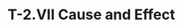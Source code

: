 # T-2.VII Cause and Effect
<!--
<div class=paragraph id=p1>
	<p class=fip>
		1.&emsp;You may still complain about fear, but you nevertheless persist in making yourself fearful. 
		<sup>2</sup>I have already indicated that you cannot ask me to release you from fear. 
		<sup>3</sup>I know it does not exist, but you do not. 
		<sup>4</sup>If I intervened between your thoughts and their results, I would be tampering with a basic law of cause and effect; the most fundamental law there is. 
		<sup>5</sup>I would hardly help you if I depreciated the power of your own thinking. 
		<sup>6</sup>This would be in direct opposition to the purpose of this course. 
		<sup>7</sup>It is much more helpful to remind you that you do not guard your thoughts carefully enough. 
		<sup>8</sup>You may feel that at this point it would take a miracle to enable you to do this, which is perfectly true. 
		<sup>9</sup>You are not used to miracle-minded thinking, but you can be trained to think that way. 
		<sup>10</sup>All miracle workers need that kind of training.
		
	<p class=expanded>
		1.&emsp;You may still complain about fear, but you nevertheless persist in making yourself fearful. 
		<sup>2</sup>I have already indicated that you cannot ask me to release you from fear. 
		<sup>3</sup>I know it [fear] does not exist, but you do not [know fear does not exist]. 
		<sup>4</sup>If I intervened between your thoughts and their [your thoughts’] results, I would be tampering with a basic law of cause and effect; the most fundamental law there is. 
		<sup>5</sup>I would hardly help you if I depreciated the power of your own thinking. 
		<sup>6</sup>This [depreciating the power of your thinking] would be in direct opposition to the purpose of this course [A Course in Miracles]. 
		<sup>7</sup>It is much more helpful to remind you that you do not guard your thoughts carefully enough. 
		<sup>8</sup>You may feel that at this point it would take a miracle to enable you to do this [guard your thoughts carefully enough], which [taking a miracle] is perfectly true. 
		<sup>9</sup>You are not used to miracle-minded thinking, but you can be trained to think that [in a miracle-minded] way. 
		<sup>10</sup>All miracle workers need that kind of [miracle-minded] training.

	<p class=substituted>
		1.&emsp;You may still complain about fear, but you nevertheless persist in making yourself fearful. 
		<sup>2</sup>I have already indicated that you cannot ask me to release you from fear. 
		<sup>3</sup>I know fear does not exist, but you do not know fear does not exist. 
		<sup>4</sup>If I intervened between your thoughts and your thoughts’ results, I would be tampering with a basic law of cause and effect; the most fundamental law there is. 
		<sup>5</sup>I would hardly help you if I depreciated the power of your own thinking. 
		<sup>6</sup>Depreciating the power of your thinking would be in direct opposition to the purpose of A Course in Miracles. 
		<sup>7</sup>It is much more helpful to remind you that you do not guard your thoughts carefully enough. 
		<sup>8</sup>You may feel that at this point it would take a miracle to enable you to guard your thoughts carefully enough; taking a miracle is perfectly true. 
		<sup>9</sup>You are not used to miracle-minded thinking, but you can be trained to think in a miracle-minded way. 
		<sup>10</sup>All miracle workers need miracle-minded training.

	<p class=simplified>You make yourself fearfully by not guarding your thoughts carefully enough. Fear does not exist. The purpose of A Course in Miracles is to train you to think in a miracle-minded way.

	<p class=commentary>(1–6)What Jesus and the Holy Spirit <em>do</em> do, however, is teach us that we have made a mistake in our thinking, which has resulted in the problem of fear that we have now externalised. They have come to us to represent another way of thinking, that we may choose again. (Wapnick, FAJ, p.123.)

	<p class=commentary>(4–5) One cannot undo fear by reducing or underestimating the power of the mind. If the power of our mind which chose mistakenly is not honoured and respected, then we are denying that very mind the power to correct itself through the Holy Spirit. We would have successfully denied the only means for our salvation — our power of decision — its efficacy to save us. (Wapnick, FAJ, p.238.) see <a href="/text/2/vi#p1">T-2.VI.1:4</a>, <a href="/text/2/vi#p4">T-2.VI.4:1–4</a>.</p>

	<p class=commentary>(4–6) Jesus is exhorting his students to pay careful attention to their mind’s decision to be unhappy, and to correct that <em>cause</em>, rather than continually seeking his help in remedying the <em>effect</em>, which ultimately makes no sense at all. (Wapnick, FCTL, p. 6.) 
</div>


<div class=paragraph id=p2>
	<p class=fip>
		2.&emsp;I cannot let you leave your mind unguarded, or you will not be able to help me. 
		<sup>2</sup>Miracle working entails a full realisation of the power of thought in order to avoid miscreation. 
		<sup>3</sup>Otherwise a miracle will be necessary to set the mind itself straight, a circular process that would not foster the time collapse for which the miracle was intended. 
		<sup>4</sup>The miracle worker must have genuine respect for true cause and effect as a necessary condition for the miracle to occur.
		
	<p class=expanded>
		2.&emsp;I cannot let you leave your mind unguarded, or you will not be able to help me. 
		<sup>2</sup>Miracle working entails a full realisation of the power of thought in order to avoid miscreation. 
		<sup>3</sup>Otherwise a miracle will be necessary to set the mind [mind’s self] straight, a circular process that would not foster the time collapse for which [time collapse] the miracle was intended. 
		<sup>4</sup>The miracle worker must have genuine respect for true cause and effect as a necessary condition for the miracle to occur.

	<p class=substituted>
		2.&emsp;I cannot let you leave your mind unguarded, or you will not be able to help me. 
		<sup>2</sup>Miracle working entails a full realisation of the power of thought in order to avoid miscreation. 
		<sup>3</sup>Otherwise a miracle will be necessary to set the mind straight, a circular process that would not foster the time collapse; the miracle was intended for time collapse. 
		<sup>4</sup>The miracle worker must have genuine respect for true cause and effect as a necessary condition for the miracle to occur.

	<p class=simplified>I need you to guard your mind. An unguarded mind miscreates. A straightened mind is needed for miracles. Straightening the mind with a miracle is ineffective. Miracles collapse time. A straightened mind respects cause and effect. 
	
	<p class=commentary>
</div>

<div class=paragraph id=p3>
	<p class=fip>
		3.&emsp;Both miracles and fear come from thoughts. 
		<sup>2</sup>If you are not free to choose one, you would also not be free to choose the other. 
		<sup>3</sup>By choosing the miracle you <em>have</em> rejected fear, if only temporarily. 
		<sup>4</sup>You have been fearful of everyone and everything. 
		<sup>5</sup>You are afraid of God, of me and of yourself. 
		<sup>6</sup>You have misperceived or miscreated Us, and believe in what you have made. 
		<sup>7</sup>You would not have done this if you were not afraid of your own thoughts. 
		<sup>8</sup>The fearful <em>must</em> miscreate, because they misperceive creation. 
		<sup>9</sup>When you miscreate you are in pain. 
		<sup>10</sup>The cause and effect principle now becomes a real expediter, though only temporarily. 
		<sup>11</sup>Actually, ‘Cause’ is a term properly belonging to God, and His ‘Effect’ is His Son. 
		<sup>12</sup>This entails a set of Cause and Effect relationships totally different from those you introduce into miscreation. 
		<sup>13</sup>The fundamental conflict in this world, then, is between creation and miscreation. 
		<sup>14</sup>All fear is implicit in the second, and all love in the first. 
		<sup>15</sup>The conflict is therefore one between love and fear.

	<p class=expanded>
		3.&emsp;Both miracles and fear come from thoughts. 
		<sup>2</sup>If you are not free to choose one, you would also not be free to choose the other. 
		<sup>3</sup>By choosing the miracle you <em>have</em> rejected fear, if only temporarily. 
		<sup>4</sup>You have been fearful of everyone and everything. 
		<sup>5</sup>You are afraid of God, of me and of yourself. 
		<sup>6</sup>You have misperceived or miscreated Us, and believe in what you have made. 
		<sup>7</sup>You would not have done this [misperceived Us] if you were not afraid of your own thoughts. 
		<sup>8</sup>The fearful <em>must</em> miscreate, because they [the fearful] misperceive creation. 
		<sup>9</sup>When you miscreate you are in pain. 
		<sup>10</sup>The cause and effect principle now becomes a real expediter, though only temporarily. 
		<sup>11</sup>Actually, ‘Cause’ is a term properly belonging to God, and His [God’s] ‘Effect’ is His [God’s] Son. 
		<sup>12</sup>This [God’s effect is God’s Son] entails a set of Cause and Effect relationships totally different from those [the cause and effect relationships] you introduce into miscreation. 
		<sup>13</sup>The fundamental conflict in this world, then, is between creation and miscreation. 
		<sup>14</sup>All fear is implicit in the second [miscreation], and all love in the first [creation]. 
		<sup>15</sup>The conflict is therefore one between love and fear.

	<p class=substituted>
		3.&emsp;Both miracles and fear come from thoughts. 
		<sup>2</sup>If you are not free to choose one, you would also not be free to choose the other. 
		<sup>3</sup>By choosing the miracle you <em>have</em> rejected fear, if only temporarily. 
		<sup>4</sup>You have been fearful of everyone and everything. 
		<sup>5</sup>You are afraid of God, of me and of yourself. 
		<sup>6</sup>You have misperceived or miscreated Us, and believe in what you have made. 
		<sup>7</sup>You would not have misperceived Us if you were not afraid of your own thoughts. 
		<sup>8</sup>The fearful <em>must</em> miscreate, because the fearful misperceive creation. 
		<sup>9</sup>When you miscreate you are in pain. 
		<sup>10</sup>The cause and effect principle now becomes a real expediter, though only temporarily. 
		<sup>11</sup>Actually, ‘Cause’ is a term properly belonging to God, and God’s ‘Effect’ is God’s Son. 
		<sup>12</sup>God’s effect is God’s Son entails a set of Cause and Effect relationships totally different from the cause and effect relationships you introduce into miscreation. 
		<sup>13</sup>The fundamental conflict in this world, then, is between creation and miscreation. 
		<sup>14</sup>All fear is implicit in miscreation, and all love in creation. 
		<sup>15</sup>The conflict is therefore one between love and fear.

	<p class=simplified>Miracles come from thoughts. Fear comes from thoughts. You must be free to choose. You chose fear. You misperceived/miscreated Us. Miscreating causes pain. God’s love causes the Son. Your fear causes pain. Pain causes miscreation.
	
	<p class=commentary>
</div>

<div class=paragraph id=p4>
	<p class=fip>
		4.&emsp;It has already been said that you believe you cannot control fear because you yourself made it, and your belief in it seems to render it out of your control. 
		<sup>2</sup>Yet any attempt to resolve the error through attempting the mastery of fear is useless. 
		<sup>3</sup>In fact, it asserts the power of fear by the very assumption that it need be mastered. 
		<sup>4</sup>The true resolution rests entirely on mastery through love. 
		<sup>5</sup>In the interim, however, the sense of conflict is inevitable, since you have placed yourself in a position where you believe in the power of what does not exist.

	<p class=expanded>
		4.&emsp;It has already been said that you believe you cannot control fear because you yourself made it [fear], and your belief in it [fear] seems to render it [fear] out of your control. 
		<sup>2</sup>Yet any attempt to resolve the error through attempting the mastery of fear is useless. 
		<sup>3</sup>In fact, it [attempting the master of fear] asserts the power of fear by the very assumption that it [fear] need be mastered. 
		<sup>4</sup>The true resolution rests entirely on mastery through love. 
		<sup>5</sup>In the interim, however, the sense of conflict is inevitable, since you have placed yourself in a position where you believe in the power of what does not exist.

	<p class=substituted>
		4.&emsp;It has already been said that you believe you cannot control fear because you yourself made fear, and your belief in fear seems to render fear out of your control. 
		<sup>2</sup>Yet any attempt to resolve the error through attempting the mastery of fear is useless. 
		<sup>3</sup>In fact, attempting the master of fear asserts the power of fear by the very assumption that fear need be mastered. 
		<sup>4</sup>The true resolution rests entirely on mastery through love. 
		<sup>5</sup>In the interim, however, the sense of conflict is inevitable, since you have placed yourself in a position where you believe in the power of what does not exist.
	
	<p class=simplified>Believing in fear seems to make fear out of your control. Controlling fear is not the answer. Fear is resolved by love. 

</div>

<div class=paragraph id=p5>
	<p class=fip>
		5.&emsp;Nothing and everything cannot co-exist. 
		<sup>2</sup>To believe in one is to deny the other. 
		<sup>3</sup>Fear is really nothing and love is everything. 
		<sup>4</sup>Whenever light enters darkness, the darkness is abolished. 
		<sup>5</sup>What you believe is true for you. 
		<sup>6</sup>In this sense the separation <em>has</em> occurred, and to deny it is merely to use denial inappropriately. 
		<sup>7</sup>However, to concentrate on error is only a further error. 
		<sup>8</sup>The initial corrective procedure is to recognise temporarily that there is a problem, but only as an indication that immediate correction is needed. 
		<sup>9</sup>This establishes a state of mind in which the Atonement can be accepted without delay. 
		<sup>10</sup>It should be emphasised, however, that ultimately no compromise is possible between everything and nothing. 
		<sup>11</sup>Time is essentially a device by which all compromise in this respect can be given up. 
		<sup>12</sup>It only seems to be abolished by degrees, because time itself involves intervals that do not exist. 
		<sup>13</sup>Miscreation made this necessary as a corrective device. 
		<sup>14</sup>The statement “For God so loved the world that he gave his only begotten Son, that whosoever believes in him should not perish but have everlasting life” needs only one slight correction to be meaningful in this context: “He gave it <em>to</em> His only begotten Son”.
		
	<p class=expanded>
		5.&emsp;Nothing and everything cannot co-exist. 
		<sup>2</sup>To believe in one is to deny the other. 
		<sup>3</sup>Fear is really nothing and love is everything. 
		<sup>4</sup>Whenever light enters darkness, the darkness is abolished. 
		<sup>5</sup>What you believe is true for you. 
		<sup>6</sup>In this sense [what you believe is true] the separation <em>has</em> occurred, and to deny it [the separation] is merely to use denial inappropriately. 
		<sup>7</sup>However, to concentrate on error is only a further error. 
		<sup>8</sup>The initial corrective procedure is to recognise temporarily that there is a problem, but only as an indication that immediate correction is needed. 
		<sup>9</sup>This [temporary recognition of a problem] establishes a state of mind in which [state of mind] the Atonement can be accepted without delay. 
		<sup>10</sup>It should be emphasised, however, that ultimately no compromise is possible between everything and nothing. 
		<sup>11</sup>Time is essentially a device by which [time] all compromise in this respect [between everything and nothing] can be given up. 
		<sup>12</sup>It [time] only seems to be abolished by degrees, because time itself involves intervals that do not exist. 
		<sup>13</sup>Miscreation made this [time] necessary as a corrective device. 
		<sup>14</sup>The statement “For God so loved the world that he [God] gave his [God’s] only begotten Son, that whosoever believes in him [God’s Son] should not perish but have everlasting life” needs only one slight correction to be meaningful in this context: “He [God] gave it [the world] <em>to</em> His [God’s] only begotten Son”.

	<p class=substituted>
		5.&emsp;Nothing and everything cannot co-exist. 
		<sup>2</sup>To believe in one is to deny the other. 
		<sup>3</sup>Fear is really nothing and love is everything. 
		<sup>4</sup>Whenever light enters darkness, the darkness is abolished. 
		<sup>5</sup>What you believe is true for you. 
		<sup>6</sup>What you believe is true, so the separation <em>has</em> occurred, and to deny the separation is merely to use denial inappropriately. 
		<sup>7</sup>However, to concentrate on error is only a further error. 
		<sup>8</sup>The initial corrective procedure is to recognise temporarily that there is a problem, but only as an indication that immediate correction is needed. 
		<sup>9</sup>Temporary recognition of a problem establishes a state of mind where the Atonement can be accepted without delay. 
		<sup>10</sup>It should be emphasised, however, that ultimately no compromise is possible between everything and nothing. 
		<sup>11</sup>Time is essentially a device; by time all compromise between everything and nothing can be given up. 
		<sup>12</sup>Time only seems to be abolished by degrees, because time itself involves intervals that do not exist. 
		<sup>13</sup>Miscreation made time necessary as a corrective device. 
		<sup>14</sup>The statement “For God so loved the world that God gave God’s only begotten Son, that whosoever believes in God’s Son should not perish but have everlasting life” needs only one slight correction to be meaningful in this context: “God gave the world <em>to</em> God’s only begotten Son”.

	<p class=simplified>There is no fear. There is only love. You must first recognise that you believe in separation. Recognising the belief in separation is temporary. Then the belief in separation can be corrected. Separation is corrected by accepting the Atonement. Time is a learning device. Time is the gap that enables you to recognise the belief in separation before you accept the Atonement. 

	<p class=commentary>(14) <em>A Course in Miracles</em> does not teach that the world, the flesh and the devil are to be avoided, indulged in or fought against. Rather, its central teaching is to forgive the world, loving it <em>for</em> its gift of forgiveness. … The world that God gave “to” us is the real world, which reflects the Holy Spirit’s purpose in helping us shift from the ego’s purpose for being here — hatred and separation — to the Holy Spirit’s of forgiveness and joining. (Wapnick, LDNC, p. 583.)

	<p class=commentary>(14) … [the Course’s] central teaching is to forgive the world, being grateful for its capacity of being a classroom in which we can accept Jesus’s gift of forgiveness. (Wapnick, AAC, p. 300.)

</div>

<div class=paragraph id=p6>
	<p class=fip>
		6.&emsp;It should especially be noted that God has only <em>one</em> Son. 
		<sup>2</sup>If all His creations are His Sons, every one must be an integral part of the whole Sonship. 
		<sup>3</sup>The Sonship in its Oneness transcends the sum of its parts. 
		<sup>4</sup>However, this is obscured as long as any of its parts is missing. 
		<sup>5</sup>That is why the conflict cannot ultimately be resolved until all the parts of the Sonship have returned. 
		<sup>6</sup>Only then can the meaning of wholeness in the true sense be understood. 
		<sup>7</sup>Any part of the Sonship can believe in error or incompleteness if he so chooses. 
		<sup>8</sup>However, if he does so, he is believing in the existence of nothingness. 
		<sup>9</sup>The correction of this error is the Atonement.

	<p class=expanded>
		6.&emsp;It should especially be noted that God has only <em>one</em> Son. 
		<sup>2</sup>If all His [God’s] creations are His [God’s] Sons, every one [son] must be an integral part of the whole Sonship. 
		<sup>3</sup>The Sonship in its [the Sonship’s] Oneness transcends the sum of its [the Sonship’s] parts. 
		<sup>4</sup>However, this [the Sonship’s Oneness] is obscured as long as any of its [the Sonship’s] parts is missing. 
		<sup>5</sup>That is why the conflict cannot ultimately be resolved until all the parts of the Sonship have returned. 
		<sup>6</sup>Only then [when all the parts of the Sonship have returned] can the meaning of wholeness in the true sense be understood. 
		<sup>7</sup>Any part of the Sonship can believe in error or incompleteness if he [part of the Sonship] so chooses. 
		<sup>8</sup>However, if he [part of the Sonship] does so [believe in error or incompleteness], he [part of the Sonship] is believing in the existence of nothingness. 
		<sup>9</sup>The correction of this error [of believing in the existence of nothingness] is the Atonement.

	<p class=substituted>
		6.&emsp;It should especially be noted that God has only <em>one</em> Son. 
		<sup>2</sup>If all God’s creations are God’s Sons, every son must be an integral part of the whole Sonship. 
		<sup>3</sup>The Sonship in the Sonship’s Oneness transcends the sum of the Sonship’s parts. 
		<sup>4</sup>However, the Sonship’s Oneness is obscured as long as any of the Sonship’s parts is missing. 
		<sup>5</sup>That is why the conflict cannot ultimately be resolved until all the parts of the Sonship have returned. 
		<sup>6</sup>Only when all the parts of the Sonship have returned can the meaning of wholeness in the true sense be understood. 
		<sup>7</sup>Any part of the Sonship can believe in error or incompleteness if a part of the Sonship so chooses. 
		<sup>8</sup>However, if a part of the Sonship does believe in error or incompleteness, a part of the Sonship is believing in the existence of nothingness. 
		<sup>9</sup>The correction of the error of believing in the existence of nothingness is the Atonement.

	<p class=simplified>God has one Son. The Son has many parts. The Son is not whole without all the parts. A part of the Son can believe in error or incompleteness. Believing in error or incompleteness is believing in the existence of nothingness. The Atonement is the correction of the error of believing in the existence of nothing.

	<p class=commentary>The conflict is between there being only one Son while the Son has many parts. It is an error to believe either a) we are part of the Sonship but somehow incomplete; or b) we are separate, or apart from, or not a part of, the Sonship (Ed.)

	<p class=commentary>(1–3) Similarly, the Course talks about the Great Rays (not Ray), which are the extensions of the light of God, similar to the rays of light that emanate from the sun. … we may yet state that Christ consists of infinite Rays (Sons of God), all perfectly united and indivisible; however, we clearly are not speaking here of personal individuality as we experience it in the world. (Wapnick, LDNC, p. 449.) (Wapnick’s qualification appears unwarranted, but is somewhat expanded on in AAC, pp. 9–10. —Ed.)

	<p class=commentary>(3) …one cannot appreciate the pure wholeness and oneness of Christ by simply adding up the billions and billions of fragments that the world thinks is the Son of God, as if the Sonship were like a huge pie, a quantifiable entity consisting of a certain amount of separated fragments. (Wapnick, FCTL, p. 67.)
</div>


<div class=paragraph id=p7>
	<p class=fip>
		7.&emsp;I have already briefly spoken about readiness, but some additional points might be helpful here. 
		<sup>2</sup>Readiness is only the prerequisite for accomplishment. 
		<sup>3</sup>The two should not be confused. 
		<sup>4</sup>As soon as a state of readiness occurs, there is usually some degree of desire to accomplish, but it is by no means necessarily undivided. 
		<sup>5</sup>The state does not imply more than a potential for a change of mind. 
		<sup>6</sup>Confidence cannot develop fully until mastery has been accomplished. 
		<sup>7</sup>We have already attempted to correct the fundamental error that fear can be mastered, and have emphasised that the only real mastery is through love. 
		<sup>8</sup>Readiness is only the beginning of confidence. 
		<sup>9</sup>You may think this implies that an enormous amount of time is necessary between readiness and mastery, but let me remind you that time and space are under my control.

	<p class=expanded>
		7.&emsp;I have already briefly spoken about readiness, but some additional points might be helpful here. 
		<sup>2</sup>Readiness is only the prerequisite for accomplishment. 
		<sup>3</sup>The two [readiness and accomplishment] should not be confused. 
		<sup>4</sup>As soon as a state of readiness occurs, there is usually some degree of desire to accomplish, but it [the desire to accomplish] is by no means necessarily undivided. 
		<sup>5</sup>The state [of readiness] does not imply more than a potential for a change of mind. 
		<sup>6</sup>Confidence cannot develop fully until mastery has been accomplished. 
		<sup>7</sup>We have already attempted to correct the fundamental error that fear can be mastered, and have emphasised that the only real mastery is through love. 
		<sup>8</sup>Readiness is only the beginning of confidence. 
		<sup>9</sup>You may think this [readiness being the beginning of confidence] implies that an enormous amount of time is necessary between readiness and mastery, but let me remind you that time and space are under my control.

	<p class=substituted>
		7.&emsp;I have already briefly spoken about readiness, but some additional points might be helpful here. 
		<sup>2</sup>Readiness is only the prerequisite for accomplishment. 
		<sup>3</sup>Readiness and accomplishment should not be confused. 
		<sup>4</sup>As soon as a state of readiness occurs, there is usually some degree of desire to accomplish, but the desire to accomplish is by no means necessarily undivided. 
		<sup>5</sup>The state of readiness does not imply more than a potential for a change of mind. 
		<sup>6</sup>Confidence cannot develop fully until mastery has been accomplished. 
		<sup>7</sup>We have already attempted to correct the fundamental error that fear can be mastered, and have emphasised that the only real mastery is through love. 
		<sup>8</sup>Readiness is only the beginning of confidence. 
		<sup>9</sup>You may think that readiness being the beginning of confidence implies that an enormous amount of time is necessary between readiness and mastery, but let me remind you that time and space are under my control.

	<p class=simplified>Be ready to accomplish. Being ready to accomplish means having potential for a change of mind. The desire for accomplishment can be misguided because of fear. Fear is resolved by love in time. I control time and space. 

	<p class=commentary>(8–9) …we do not have to be perfect, and need not have mastered something in order to be ready to perform it. …if we feel overwhelmed by this task and think it would take a tremendous amount of time to learn to forgive, Jesus steps in at that point to remind us that time and space are under his control and therefore the miracle has the power to shorten time. (Wapnick, AVI, p.204.)

	<p class=commentary>(9) …when we turn our minds over to him, his love can then direct us within the illusory world of time and space to learn our lessons of forgiveness through the miracle. (Wapnick, AVI, p.129.)

	<p class=commentary>(9) …time is not linear, space is not real, and that if we let him teach us his lesson we could learn very quickly. (Wapnick, AVI, p.152.)
</div>
-->